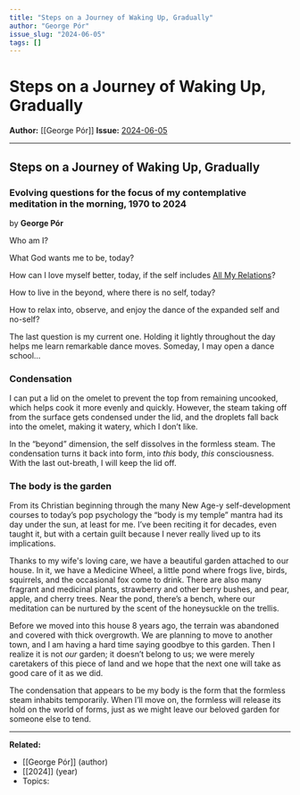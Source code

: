 ```yaml
---
title: "Steps on a Journey of Waking Up, Gradually"
author: "George Pór"
issue_slug: "2024-06-05"
tags: []
---
```


# Steps on a Journey of Waking Up, Gradually

**Author:** [[George Pór]]
**Issue:** [2024-06-05](https://plex.collectivesensecommons.org/2024-06-05/)

---

## Steps on a Journey of Waking Up, Gradually
### Evolving questions for the focus of my contemplative meditation in the morning, 1970 to 2024
by **George Pór**

Who am I?

What God wants me to be, today?

How can I love myself better, today, if the self includes [All My Relations](https://autumn.ca/exhibitions/all-my-relations/)?

How to live in the beyond, where there is no self, today?

How to relax into, observe, and enjoy the dance of the expanded self and no-self?

The last question is my current one.
Holding it lightly throughout the day helps me learn remarkable dance moves.
Someday, I may open a dance school… 

### Condensation
I can put a lid on the omelet to prevent the top from remaining uncooked, which helps cook it more evenly and quickly. However, the steam taking off from the surface gets condensed under the lid, and the droplets fall back into the omelet, making it watery, which I don’t like.

In the “beyond” dimension, the self dissolves in the formless steam.
The condensation turns it back into form, into *this* body, *this* consciousness.
With the last out-breath, I will keep the lid off.

### The body is the garden
From its Christian beginning through the many New Age-y self-development courses to today’s pop psychology the “body is my temple” mantra had its day under the sun, at least for me. I’ve been reciting it for decades, even taught it, but with a certain guilt because I never really lived up to its implications.

Thanks to my wife's loving care, we have a beautiful garden attached to our house. In it, we have a Medicine Wheel, a little pond where frogs live, birds, squirrels, and the occasional fox come to drink. There are also many fragrant and medicinal plants, strawberry and other berry bushes, and pear, apple, and cherry trees. Near the pond, there’s a bench, where our meditation can be nurtured by the scent of the honeysuckle on the trellis.

Before we moved into this house 8 years ago, the terrain was abandoned and covered with thick overgrowth. We are planning to move to another town, and I am having a hard time saying goodbye to this garden. Then I realize it is not *our* garden; it doesn’t belong to us; we were merely caretakers of this piece of land and we hope that the next one will take as good care of it as we did. 

The condensation that appears to be my body is the form that the formless steam inhabits temporarily. When I’ll move on, the formless will release its hold on the world of forms, just as we might leave our beloved garden for someone else to tend.

---

**Related:**
- [[George Pór]] (author)
- [[2024]] (year)
- Topics: 

